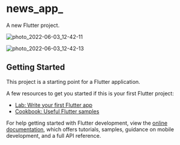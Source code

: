# news_app_

A new Flutter project.

![photo_2022-06-03_12-42-11](https://user-images.githubusercontent.com/104234924/171850592-d997fc16-4730-4f94-aee4-8f2db592cdb8.jpg)

![photo_2022-06-03_12-42-13](https://user-images.githubusercontent.com/104234924/171850680-bde955d2-dcb0-4f6a-a230-eefea8f0a7dc.jpg)

## Getting Started

This project is a starting point for a Flutter application.

A few resources to get you started if this is your first Flutter project:

- [Lab: Write your first Flutter app](https://docs.flutter.dev/get-started/codelab)
- [Cookbook: Useful Flutter samples](https://docs.flutter.dev/cookbook)

For help getting started with Flutter development, view the
[online documentation](https://docs.flutter.dev/), which offers tutorials,
samples, guidance on mobile development, and a full API reference.
